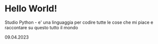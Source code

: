 # Hello World!

Studio Python - e' una linguaggia per codire tutte le cose che mi piace e raccontare su questo tutto il mondo

09.04.2023
